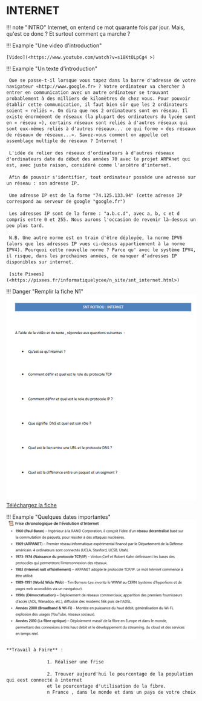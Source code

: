 # INTERNET
<base target="_blank">
!!! note "INTRO"
      Internet, on entend ce mot quarante fois par jour. Mais, qu'est ce donc ? Et surtout comment ça marche ? 


!!! Example "Une video d'introduction"

    [Video](<https://www.youtube.com/watch?v=s18KtOLpCg4 >)

    
!!! Example "Un texte d'introduction"
    
   
     Que se passe-t-il lorsque vous tapez dans la barre d'adresse de votre navigateur «http://www.google.fr» ? Votre ordinateur va chercher à entrer en communication avec un autre ordinateur se trouvant probablement à des milliers de kilomètres de chez vous. Pour pouvoir établir cette communication, il faut bien sûr que les 2 ordinateurs soient « reliés ». On dira que nos 2 ordinateurs sont en réseau. Il existe énormément de réseaux (la plupart des ordinateurs du lycée sont en « réseau »), certains réseaux sont reliés à d'autres réseaux qui sont eux-mêmes reliés à d'autres réseaux... ce qui forme « des réseaux de réseaux de réseaux...». Savez-vous comment on appelle cet assemblage multiple de réseaux ? Internet !

     L'idée de relier des réseaux d'ordinateurs à d'autres réseaux d'ordinateurs date du début des années 70 avec le projet ARPAnet qui est, avec juste raison, considéré comme l'ancêtre d'internet.

     Afin de pouvoir s'identifier, tout ordinateur possède une adresse sur un réseau : son adresse IP.

     Une adresse IP est de la forme "74.125.133.94" (cette adresse IP correspond au serveur de google "google.fr")

     Les adresses IP sont de la forme : "a.b.c.d", avec a, b, c et d compris entre 0 et 255. Nous aurons l'occasion de revenir là-dessus un peu plus tard.

     N.B. Une autre norme est en train d'être déployée, la norme IPV6 (alors que les adresses IP vues ci-dessus appartiennent à la norme IPV4). Pourquoi cette nouvelle norme ? Parce qu' avec le système IPV4, il risque, dans les prochaines années, de manquer d'adresses IP disponibles sur internet.

     [site Pixees](<https://pixees.fr/informatiquelycee/n_site/snt_internet.html>)


!!! Danger "Remplir la fiche N1"
     ![alt text](ficheN1.png)<br>
           [Téléchargez la fiche](FicheN1.odt)
        

!!! Example "Quelques dates importantes"
    ![alt text](chronoInternet.png)
    

    **Travail à Faire** :  
                      
                   1. Réaliser une frise 
                       
                   2. Trouver aujourd'hui le pourcentage de la population qui eest connecté à internet 
                   et le pourcentage d'utilisation de la fibre. 
                   n France , dans le monde et dans un pays de votre choix



        

